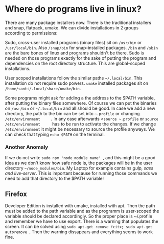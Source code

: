 <div>

</div>

# Where do programs live in linux?

There are many package installers now. There is the traditional
installers and snap, flatpack, umake. We can divide installations in 2
groups according to permissions:

Sudo, cross-user installed programs (binary files) sit on `/usr/bin` or
`/usr/local/bin`. Also `/snap/bin` for snap-installed packages. `/bin`
and `/sbin` are the bare bones of linux and programs shouldn\'t be
there. Sudo is needed on those programs exactly for the sake of putting
the program and dependencies on the root directory structure. This are
global-scoped installations.

User scoped installations follow the similar paths `~/.local/bin`. This
installation do not require sudo powers. `umake` installed packages sit
on `/home/santi/.local/share/umake/bin`.

Some programs might ask for adding a the address to the \$PATH variable,
after putting the binary files somewhere. Of course we can put the
binaries on `/usr/bin` or `~/.local/bin` and all should be good. In case
we add a new directory, the path to the bin can be set into `~.profile`
or changing `/etc/environment     `. In any case afterwards
\<`source ~.profile` or `source /etc/environment     ` has to be run to
activate the changes. If we change ` /etc/environment` it might be
necessary to source the profile anyways. We can check that typing
`echo $PATH` on the terminal.

### Another Anomaly

If we do not write `sudo npm 'node_module_name' `, and this might be a
good idea as we don\'t know how safe node is, the packages will be in
the user directory `~/node_modules/bin`. My Laptop for example contains
*gulp, sass and live-server*. This is important because for running
those commands we need to add that directory to the \$PATH variable!

## Firefox

Developer Edition is installed with umake, installed with apt. Then the
path must be added to the path variable and as the programm is
user-scoped the variable should be declared accordingly. So the proper
place is \~/.profile and remember we have to use export. There is a
warning that populates the screen. It can be solved using
`sudo apt-get remove fcitx; sudo apt-get autoremove `. Then the warning
dissapears and everything seems to work fine.
